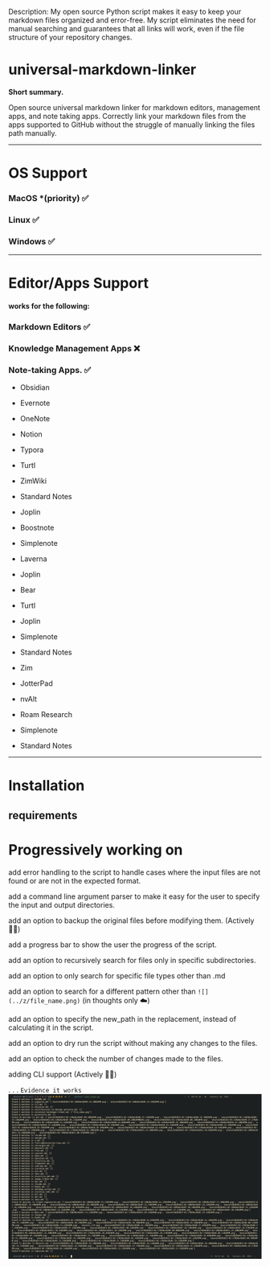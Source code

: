 


Description:
My open source Python script makes it easy to keep your markdown files organized and error-free. My script eliminates the need for manual searching and guarantees that all links will work, even if the file structure of your repository changes.













# universal-markdown-linker

  

**Short summary.**

Open source universal markdown linker for markdown editors, management apps, and note taking apps. Correctly link your markdown files from the apps supported to GitHub without the struggle of manually linking the files path manually.

  

---

# OS Support

  

### MacOS *(priority) ✅

### Linux ✅

### Windows ✅

  

---

  

# Editor/Apps Support

  

#### works for the following:

### Markdown Editors ✅

### Knowledge Management Apps ❌

### Note-taking Apps. ✅

  

- Obsidian

- Evernote

- OneNote

- Notion

- Typora

- Turtl

- ZimWiki

- Standard Notes

- Joplin

- Boostnote

- Simplenote

- Laverna

- Joplin

- Bear

- Turtl

- Joplin

- Simplenote

- Standard Notes

- Zim

- JotterPad

- nvAlt

- Roam Research

- Simplenote

- Standard Notes

  
  

---

# Installation

  

## requirements

  
  
  
  

# Progressively working on

  

add error handling to the script to handle cases where the input files are not found or are not in the expected format.

add a command line argument parser to make it easy for the user to specify the input and output directories.

add an option to backup the original files before modifying them. (Actively 👨‍💻)

add a progress bar to show the user the progress of the script.

add an option to recursively search for files only in specific subdirectories.

add an option to only search for specific file types other than .md

add an option to search for a different pattern other than `![](../z/file_name.png)` (in thoughts only ☁️)

add an option to specify the new_path in the replacement, instead of calculating it in the script.

add an option to dry run the script without making any changes to the files.

add an option to check the number of changes made to the files.

adding CLI support (Actively 👨‍💻)


.
.
.
`Evidence it works`
![](../z/aharo24%202023-01-20%20at%2010.23.42%20PM.png)











